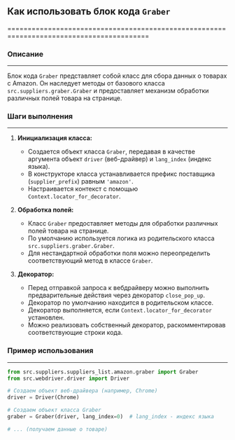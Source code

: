## Как использовать блок кода `Graber`
=========================================================================================

### Описание
-------------------------

Блок кода `Graber` представляет собой класс для сбора данных о товарах с Amazon. Он наследует методы от базового класса `src.suppliers.graber.Graber` и предоставляет механизм обработки различных полей товара на странице. 

### Шаги выполнения
-------------------------

1. **Инициализация класса:**
    - Создается объект класса `Graber`, передавая в качестве аргумента объект `driver` (веб-драйвер) и `lang_index` (индекс языка).
    - В конструкторе класса устанавливается префикс поставщика (`supplier_prefix`) равным `'amazon'`.
    - Настраивается контекст с помощью `Context.locator_for_decorator`.

2. **Обработка полей:**
    - Класс `Graber` предоставляет методы для обработки различных полей товара на странице.
    - По умолчанию используется логика из родительского класса `src.suppliers.graber.Graber`.
    - Для нестандартной обработки поля можно переопределить соответствующий метод в классе `Graber`.

3. **Декоратор:**
    - Перед отправкой запроса к вебдрайверу можно выполнить предварительные действия через декоратор `close_pop_up`.
    - Декоратор по умолчанию находится в родительском классе.
    - Декоратор выполняется, если `Context.locator_for_decorator` установлен.
    - Можно реализовать собственный декоратор, раскомментировав соответствующие строки кода.

### Пример использования
-------------------------

```python
from src.suppliers.suppliers_list.amazon.graber import Graber
from src.webdriver.driver import Driver

# Создаем объект веб-драйвера (например, Chrome)
driver = Driver(Chrome)

# Создаем объект класса Graber
graber = Graber(driver, lang_index=0)  # lang_index - индекс языка

# ... (получаем данные о товаре)
```